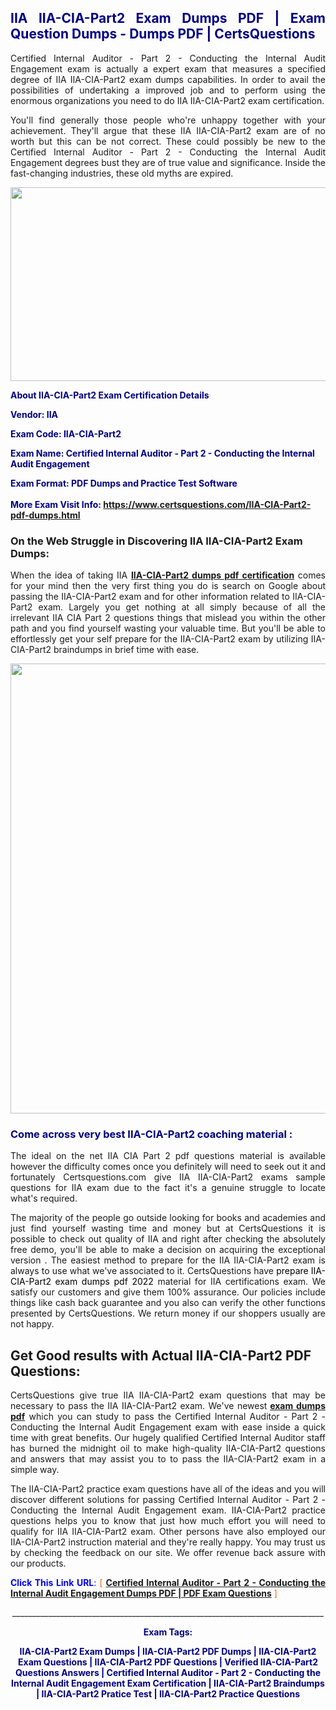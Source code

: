 <h2 style="text-align: justify;"><span style="color: #000080;">IIA IIA-CIA-Part2 Exam Dumps PDF | Exam Question Dumps - Dumps PDF | CertsQuestions</span></h2>
<p style="text-align: justify;">Certified Internal Auditor - Part 2 - Conducting the Internal Audit Engagement exam is actually a expert exam that measures a specified degree of IIA  IIA-CIA-Part2 exam dumps capabilities. In order to avail the possibilities of undertaking a improved job and to perform using the enormous organizations you need to do IIA IIA-CIA-Part2 exam certification.</p>
<p style="text-align: justify;">You'll find generally those people who're unhappy together with your achievement. They'll argue that these IIA  IIA-CIA-Part2 exam are of no worth but this can be not correct. These could possibly be new to the Certified Internal Auditor - Part 2 - Conducting the Internal Audit Engagement degrees bust they are of true value and significance. Inside the fast-changing industries, these old myths are expired.</p>
<p><img style="display: block; margin-left: auto; margin-right: auto;" src="https://i.imgur.com/eaP4ae9.png" width="840" height="310" /></p>
<p><span style="color: #000080;"><strong>About IIA-CIA-Part2 Exam Certification Details</strong></span></p>
<p><span style="color: #000080;"><strong>Vendor: IIA<br /></strong></span></p>
<p><span style="color: #000080;"><strong>Exam Code: IIA-CIA-Part2</strong></span></p>
<p><span style="color: #000080;"><strong>Exam Name: Certified Internal Auditor - Part 2 - Conducting the Internal Audit Engagement</strong></span></p>
<p><span style="color: #000080;"><strong>Exam Format: PDF Dumps and Practice Test Software<br /><br />More Exam Visit Info: <span style="color: #ff6600;"><a href="https://www.certsquestions.com/IIA-CIA-Part2-pdf-dumps.html">https://www.certsquestions.com/IIA-CIA-Part2-pdf-dumps.html</a></span></strong></span></p>
<h3>On the Web Struggle in Discovering IIA IIA-CIA-Part2 Exam Dumps:</h3>
<p style="text-align: justify;">When the idea of taking IIA <a href="https://www.certsquestions.com/IIA-CIA-Part2-pdf-dumps.html"><strong> IIA-CIA-Part2 dumps pdf certification</strong></a> comes for your mind then the very first thing you do is search on Google about passing the IIA-CIA-Part2 exam and for other information related to IIA-CIA-Part2 exam. Largely you get nothing at all simply because of all the irrelevant IIA CIA Part 2 questions things that mislead you within the other path and you find yourself wasting your valuable time. But you'll be able to effortlessly get your self prepare for the IIA-CIA-Part2 exam by utilizing IIA-CIA-Part2 braindumps in brief time with ease.</p>
<p><a href="https://www.certsquestions.com/IIA-CIA-Part2-pdf-dumps.html"><img style="display: block; margin-left: auto; margin-right: auto;" src="https://i.imgur.com/pxhoKQ2.png" width="720" /></a></p>
<h3><span style="color: #000080;">Come across very best  IIA-CIA-Part2 coaching material :</span></h3>
<p style="text-align: justify;">The ideal on the net IIA CIA Part 2 pdf questions material is available however the difficulty comes once you definitely will need to seek out it and fortunately Certsquestions.com give IIA IIA-CIA-Part2 exams sample questions for IIA  exam due to the fact it's a genuine struggle to locate what's required.</p>
<p style="text-align: justify;">The majority of the people go outside looking for books and academies and just find yourself wasting time and money but at CertsQuestions it is possible to check out quality of IIA  and right after checking the absolutely free demo, you'll be able to make a decision on acquiring the exceptional version . The easiest method to prepare for the IIA IIA-CIA-Part2 exam is always to use what we've associated to it. CertsQuestions have <span style="color: #000000;">prepare IIA-CIA-Part2 exam dumps pdf 2022</span> material for IIA certifications exam. We satisfy our customers and give them 100% assurance. Our policies include things like cash back guarantee and you also can verify the other functions presented by CertsQuestions. We return money if our shoppers usually are not happy.</p>
<h2>Get Good results with Actual IIA-CIA-Part2 PDF Questions:</h2>
<p style="text-align: justify;">CertsQuestions give true IIA IIA-CIA-Part2 exam questions that may be necessary to pass the IIA  IIA-CIA-Part2 exam. We've newest<strong>&nbsp;<a href="https://www.certsquestions.com/">exam dumps pdf</a></strong>&nbsp;which you can study to pass the Certified Internal Auditor - Part 2 - Conducting the Internal Audit Engagement exam with ease inside a quick time with great benefits. Our hugely qualified Certified Internal Auditor staff has burned the midnight oil to make high-quality IIA-CIA-Part2 questions and answers that may assist you to to pass the IIA-CIA-Part2 exam in a simple way.</p>
<p style="text-align: justify;">The IIA-CIA-Part2 practice exam questions have all of the ideas and you will discover different solutions for passing Certified Internal Auditor - Part 2 - Conducting the Internal Audit Engagement exam. IIA-CIA-Part2 practice questions helps you to know that just how much effort you will need to qualify for IIA  IIA-CIA-Part2 exam. Other persons have also employed our IIA-CIA-Part2 instruction material and they're really happy. You may trust us by checking the feedback on our site. We offer revenue back assure with our products.</p>
<p style="text-align: justify;"><span style="color: #0000ff;"><strong>Click This Link URL</strong>:</span> <span style="color: #ff6600;">[ <strong><a href="https://www.certsquestions.com/certified-internal-auditor-certification.html">Certified Internal Auditor - Part 2 - Conducting the Internal Audit Engagement Dumps PDF | PDF Exam Questions</a></strong> ]</span></p>
<p style="text-align: center;">______________________________________________________________________________</p>
<p style="text-align: center;"><span style="color: #000080;"><strong>Exam Tags:</strong></span></p>
<p style="text-align: center;"><span style="color: #000080;"><strong>IIA-CIA-Part2 Exam Dumps | IIA-CIA-Part2 PDF Dumps | IIA-CIA-Part2 Exam Questions | IIA-CIA-Part2 PDF Questions | Verified IIA-CIA-Part2 Questions Answers | Certified Internal Auditor - Part 2 - Conducting the Internal Audit Engagement Exam Certification | IIA-CIA-Part2 Braindumps | IIA-CIA-Part2 Pratice Test | IIA-CIA-Part2 Practice Questions</strong></span></p>
